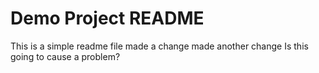 # Demo Project README

This is a simple readme file
made a change
made another change
Is this going to cause a problem?
